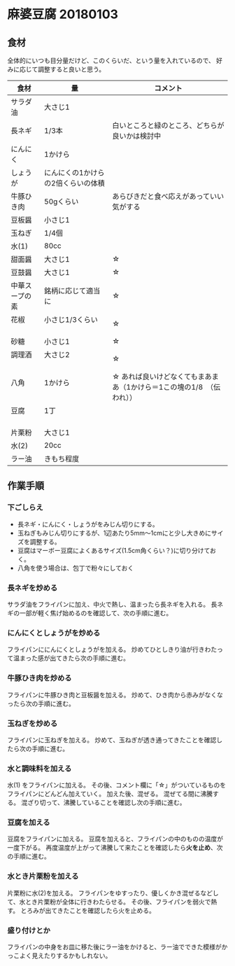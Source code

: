 麻婆豆腐 20180103
===================

食材
------
全体的にいつも目分量だけど、このくらいだ、という量を入れているので、
好みに応じて調整すると良いと思う。

食材           | 量                                 | コメント
---------------|------------------------------------|-----------------------------------------------
サラダ油       | 大さじ1                            |
長ネギ         | 1/3本                              | 白いところと緑のところ、どちらが良いかは検討中
にんにく       | 1かけら                            |
しょうが       | にんにくの1かけらの2倍くらいの体積 |
牛豚ひき肉     | 50gくらい                          | あらびきだと食べ応えがあっていい気がする
豆板醤         | 小さじ1                            |
玉ねぎ         | 1/4個                              |
水(1)          | 80cc                               |
甜面醤         | 大さじ1                            | ☆
豆鼓醤         | 大さじ1                            | ☆
中華スープの素 | 銘柄に応じて適当に                 | ☆
花椒           | 小さじ1/3くらい                    | ☆
砂糖           | 小さじ1                            | ☆
調理酒         | 大さじ2                            | ☆
八角           | 1かけら                            | ☆ あれば良いけどなくてもまあまあ（1かけら＝1この塊の1/8　（伝われ））
豆腐           | 1丁                                |
片栗粉         | 大さじ1                            |
水(2)          | 20cc                               |
ラー油         | きもち程度                         |


作業手順
--------

### 下ごしらえ
- 長ネギ・にんにく・しょうがをみじん切りにする。
- 玉ねぎもみじん切りにするが、1辺あたり5mm～1cmにと少し大きめにサイズを調整する。
- 豆腐はマーボー豆腐によくあるサイズ(1.5cm角くらい？)に切り分けておく。
- 八角を使う場合は、包丁で粉々にしておく

### 長ネギを炒める
サラダ油をフライパンに加え、中火で熱し、温まったら長ネギを入れる。
長ネギの一部が軽く焦げ始めるのを確認して、次の手順に進む。

### にんにくとしょうがを炒める
フライパンににんにくとしょうがを加える。
炒めてひとしきり油が行きわたって温まった感が出てきたら次の手順に進む。

### 牛豚ひき肉を炒める
フライパンに牛豚ひき肉と豆板醤を加える。
炒めて、ひき肉から赤みがなくなったら次の手順に進む。

### 玉ねぎを炒める
フライパンに玉ねぎを加える。
炒めて、玉ねぎが透き通ってきたことを確認したら次の手順に進む。

### 水と調味料を加える
水(1) をフライパンに加える。
その後、コメント欄に「☆」がついているものをフライパンにどんどん加えていく。
加えた後、混ぜる。
混ぜてる間に沸騰する。
混ざり切って、沸騰していることを確認し次の手順に進む。

### 豆腐を加える
豆腐をフライパンに加える。
豆腐を加えると、フライパンの中のものの温度が一度下がる。
再度温度が上がって沸騰して来たことを確認したら**火を止め**、次の手順に進む。

### 水とき片栗粉を加える
片栗粉に水(2)を加える。
フライパンをゆすったり、優しくかき混ぜるなどして、水とき片栗粉が全体に行きわたらせる。
その後、フライパンを弱火で熱す。
とろみが出てきたことを確認したら火を止める。

### 盛り付けとか
フライパンの中身をお皿に移た後にラー油をかけると、ラー油でできた模様がかっこよく見えたりするかもしれない。
